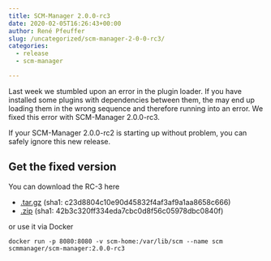 ```yaml
---
title: SCM-Manager 2.0.0-rc3
date: 2020-02-05T16:26:43+00:00
author: René Pfeuffer
slug: /uncategorized/scm-manager-2-0-0-rc3/
categories:
  - release
  - scm-manager

---
```

Last week we stumbled upon an error in the plugin loader. If you have installed some plugins with dependencies between them, the may end up loading them in the wrong sequence and therefore running into an error. We fixed this error with SCM-Manager 2.0.0-rc3.

If your SCM-Manager 2.0.0-rc2 is starting up without problem, you can safely ignore this new release.

## Get the fixed version

You can download the RC-3 here

- [.tar.gz](https://maven.scm-manager.org/nexus/content/repositories/releases/sonia/scm/scm-server/2.0.0-rc3/scm-server-2.0.0-rc3-app.tar.gz) (sha1: c23d8804c10e90d45832f4af3af9a1aa8658c666)
- [.zip](https://maven.scm-manager.org/nexus/content/repositories/releases/sonia/scm/scm-server/2.0.0-rc3/scm-server-2.0.0-rc3-app.zip) (sha1: 42b3c320ff334eda7cbc0d8f56c05978dbc0840f)

or use it via Docker

`docker run -p 8080:8080 -v scm-home:/var/lib/scm --name scm scmmanager/scm-manager:2.0.0-rc3`

